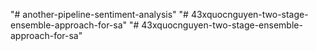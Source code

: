 "# another-pipeline-sentiment-analysis" 
"# 43xquocnguyen-two-stage-ensemble-approach-for-sa" 
"# 43xquocnguyen-two-stage-ensemble-approach-for-sa" 
